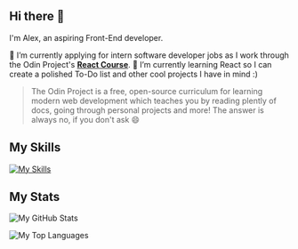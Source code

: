 ## Hi there 👋

I'm Alex, an aspiring Front-End developer.

🔭 I’m currently applying for intern software developer jobs as I work through the Odin Project's [**React Course**](https://www.theodinproject.com/paths/full-stack-javascript/courses/nodejs).
🌱 I’m currently learning React so I can create a polished To-Do list and other cool projects I have in mind :)

> The Odin Project is a free, open-source curriculum for learning modern web development which teaches you by reading plently of docs, going through personal projects and more! 
> The answer is always no, if you don't ask 😄


## My Skills

[![My Skills](https://skillicons.dev/icons?i=react,javascript,html,css,webpack,vite,babel,git,vscode,webstorm&perline=8)](https://skillicons.dev)

## My Stats

![My GitHub Stats](https://github-readme-stats.vercel.app/api?username=Frenzy017)


![My Top Languages](https://github-readme-stats.vercel.app/api/top-langs/?username=Frenzy017)


<!--
**Frenzy017/Frenzy017** is a ✨ _special_ ✨ repository because its `README.md` (this file) appears on your GitHub profile.

Here are some ideas to get you started:

- 🔭 I’m currently working on ...
- 🌱 I’m currently learning ...
- 👯 I’m looking to collaborate on ...
- 🤔 I’m looking for help with ...
- 💬 Ask me about ...
- 📫 How to reach me: ...
- 😄 Pronouns: ...
- ⚡ Fun fact: ...
-->
